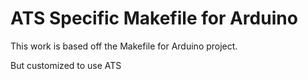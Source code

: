 # ATS Specific Makefile for Arduino 
This work is based off the Makefile for Arduino project.

But customized to use ATS 
